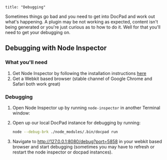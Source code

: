 ```
title: "Debugging"
```

Sometimes things go bad and you need to get into DocPad and work out what's happening. A plugin may be not working as expected, content isn't being generated or you're just curious as to how to do it. Well for that you'll need to get your debugging on.


## Debugging with Node Inspector

### What you'll need

1. Get Node Inspector by following the installation instructions [here](https://gist.github.com/balupton/3944017)
2. Get a Webkit based browser (stable channel of Google Chrome and Safari both work great)

### Debugging

1. Open Node Inspector up by running `node-inspector` in another Terminal window:

1. Open up our local DocPad instance for debugging by running:

	``` bash
	node --debug-brk ./node_modules/.bin/docpad run
	```

1. Navigate to http://127.0.0.1:8080/debug?port=5858 in your webkit based browser and start debugging (sometimes you may have to refresh or restart the node inspector or docpad instances).
